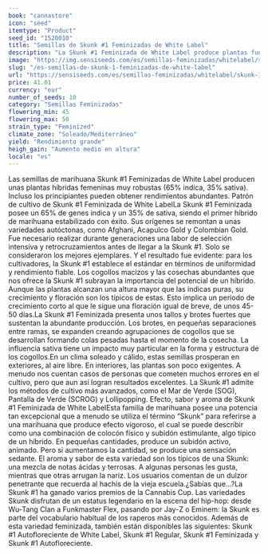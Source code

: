 ```yaml
---
book: "cannastore"
icon: "seed"
itemtype: "Product"
seed_id: "1520010"
title: "Semillas de Skunk #1 Feminizadas de White Label"
description: "La Skunk #1 Feminizada de White Label produce plantas fuertes y robustas que generan abundantes rendimientos. No te equivocarás si eliges esta variedad."
image: "https://img.sensiseeds.com/es/semillas-feminizadas/whitelabel/skunk-1-feminizada-image.png"
slug: "/es-semillas-de-skunk-1-feminizadas-de-white-label"
url: "https://sensiseeds.com/es/semillas-feminizadas/whitelabel/skunk-1-feminizada?a_aid=cannastore"
price: 41.01
currency: "eur"
number_of_seeds: 10
category: "Semillas Feminizadas"
flowering_min: 45
flowering_max: 50
strain_type: "Feminized"
climate_zone: "Soleado/Mediterráneo"
yield: "Rendimiento grande"
heigh_gain: "Aumento medio en altura"
locale: "es"
---
```

Las semillas de marihuana Skunk #1 Feminizadas de White Label producen unas plantas híbridas femeninas muy robustas (65% indica, 35% sativa). Incluso los principiantes pueden obtener rendimientos abundantes. Patrón de cultivo de Skunk #1 Feminizada de White LabelLa Skunk #1 Feminizada posee un 65% de genes indica y un 35% de sativa, siendo el primer híbrido de marihuana estabilizado con éxito. Sus orígenes se remontan a unas variedades autóctonas, como Afghani, Acapulco Gold y Colombian Gold. Fue necesario realizar durante generaciones una labor de selección intensiva y retrocruzamientos antes de llegar a la Skunk #1. Solo se consideraron los mejores ejemplares. Y el resultado fue evidente: para los cultivadores, la Skunk #1 establece el estándar en términos de uniformidad y rendimiento fiable. Los cogollos macizos y las cosechas abundantes que nos ofrece la Skunk #1 subrayan la importancia del potencial de un híbrido. Aunque las plantas alcanzan una altura mayor que las indicas puras, su crecimiento y floración son los típicos de estas. Esto implica un periodo de crecimiento corto al que le sigue una floración igual de breve, de unos 45-50 días.La Skunk #1 Feminizada presenta unos tallos y brotes fuertes que sustentan la abundante producción. Los brotes, en pequeñas separaciones entre ramas, se expanden creando agrupaciones de cogollos que se desarrollan formando colas pesadas hasta el momento de la cosecha. La influencia sativa tiene un impacto muy particular en la forma y estructura de los cogollos.En un clima soleado y cálido, estas semillas prosperan en exteriores, al aire libre. En interiores, las plantas son poco exigentes. A menudo nos cuentan casos de personas que cometen muchos errores en el cultivo, pero que aun así logran resultados excelentes. La Skunk #1 admite los métodos de cultivo más avanzados, como el Mar de Verde (SOG), Pantalla de Verde (SCROG) y Lollipopping. Efecto, sabor y aroma de Skunk #1 Feminizada de White LabelEsta familia de marihuana posee una potencia tan excepcional que a menudo se utiliza el término “Skunk” para referirse a una marihuana que produce efecto vigoroso, el cual se puede describir como una combinación de colocón físico y subidón estimulante, algo típico de un híbrido. En pequeñas cantidades, produce un subidón activo, animado. Pero si aumentamos la cantidad, se produce una sensación sedante. El aroma y sabor de esta variedad son los típicos de una Skunk: una mezcla de notas ácidas y terrosas. A algunas personas les gusta, mientras que otras arrugan la nariz. Los usuarios comentan de un dulzor penetrante que recuerda al hachís de la vieja escuela.¿Sabías que…?La Skunk #1 ha ganado varios premios de la Cannabis Cup. Las variedades Skunk disfrutan de un estatus legendario en la escena del hip-hop: desde Wu-Tang Clan a Funkmaster Flex, pasando por Jay-Z o Eminem: la Skunk es parte del vocabulario habitual de los raperos más conocidos. Además de esta variedad feminizada, también están disponibles las siguientes: Skunk #1 Autofloreciente de White Label, Skunk #1 Regular, Skunk #1 Feminizada y Skunk #1 Autofloreciente.
